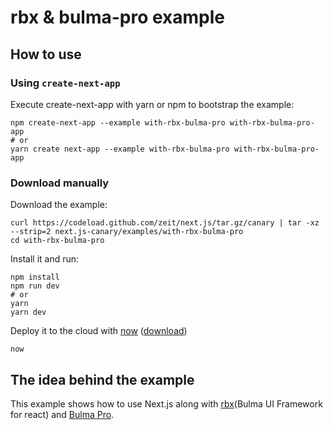 # rbx & bulma-pro example

## How to use
### Using `create-next-app`

Execute create-next-app with yarn or npm to bootstrap the example:
```
npm create-next-app --example with-rbx-bulma-pro with-rbx-bulma-pro-app
# or
yarn create next-app --example with-rbx-bulma-pro with-rbx-bulma-pro-app
```


### Download manually
Download the example:
```
curl https://codeload.github.com/zeit/next.js/tar.gz/canary | tar -xz --strip=2 next.js-canary/examples/with-rbx-bulma-pro
cd with-rbx-bulma-pro
```

Install it and run:
```
npm install
npm run dev
# or
yarn
yarn dev
```

Deploy it to the cloud with [now](https://zeit.co/now) ([download](https://zeit.co/download))

```
now
```

## The idea behind the example

This example shows how to use Next.js along with [rbx](https://github.com/dfee/rbx)(Bulma UI Framework for react) and [Bulma Pro](https://mubaidr.js.org/bulma-pro/).

